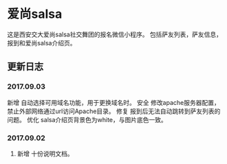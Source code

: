 # 爱尚salsa
这是西安交大爱尚salsa社交舞团的报名微信小程序。
包括萨友列表，萨友信息，报到和爱尚salsa介绍页。
## 更新日志
### 2017.09.03
新增 自动选择可用域名功能，用于更换域名时。
安全 修改apache服务器配置，禁止外部网络通过url访问Apache目录。
修复 报到后无法自动跳转到萨友列表的问题。
优化 salsa介绍页背景色为white，与图片底色一致。
### 2017.09.02
1. 新增 十份说明文档。
